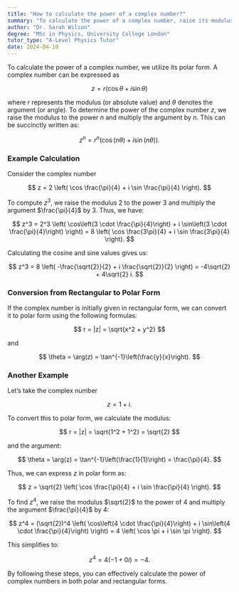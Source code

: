 ```yaml
---
title: "How to calculate the power of a complex number?"
summary: "To calculate the power of a complex number, raise its modulus to the specified power and multiply the argument by that power."
author: "Dr. Sarah Wilson"
degree: "MSc in Physics, University College London"
tutor_type: "A-Level Physics Tutor"
date: 2024-04-10
---
```


To calculate the power of a complex number, we utilize its polar form. A complex number can be expressed as 

$$ z = r(\cos \theta + i \sin \theta) $$ 

where $r$ represents the modulus (or absolute value) and $\theta$ denotes the argument (or angle). To determine the power of the complex number $z$, we raise the modulus to the power $n$ and multiply the argument by $n$. This can be succinctly written as:

$$ z^n = r^n \left( \cos(n\theta) + i \sin(n\theta) \right). $$

### Example Calculation

Consider the complex number 

$$ z = 2 \left( \cos \frac{\pi}{4} + i \sin \frac{\pi}{4} \right). $$ 

To compute $z^3$, we raise the modulus $2$ to the power $3$ and multiply the argument $\frac{\pi}{4}$ by $3$. Thus, we have:

$$ z^3 = 2^3 \left( \cos\left(3 \cdot \frac{\pi}{4}\right) + i \sin\left(3 \cdot \frac{\pi}{4}\right) \right) = 8 \left( \cos \frac{3\pi}{4} + i \sin \frac{3\pi}{4} \right). $$ 

Calculating the cosine and sine values gives us:

$$ z^3 = 8 \left( -\frac{\sqrt{2}}{2} + i \frac{\sqrt{2}}{2} \right) = -4\sqrt{2} + 4\sqrt{2} i. $$

### Conversion from Rectangular to Polar Form

If the complex number is initially given in rectangular form, we can convert it to polar form using the following formulas:

$$ r = |z| = \sqrt{x^2 + y^2} $$ 

and 

$$ \theta = \arg(z) = \tan^{-1}\left(\frac{y}{x}\right). $$ 

### Another Example

Let’s take the complex number 

$$ z = 1 + i. $$ 

To convert this to polar form, we calculate the modulus:

$$ r = |z| = \sqrt{1^2 + 1^2} = \sqrt{2} $$ 

and the argument:

$$ \theta = \arg(z) = \tan^{-1}\left(\frac{1}{1}\right) = \frac{\pi}{4}. $$ 

Thus, we can express $z$ in polar form as:

$$ z = \sqrt{2} \left( \cos \frac{\pi}{4} + i \sin \frac{\pi}{4} \right). $$ 

To find $z^4$, we raise the modulus $\sqrt{2}$ to the power of $4$ and multiply the argument $\frac{\pi}{4}$ by $4$:

$$ z^4 = (\sqrt{2})^4 \left( \cos\left(4 \cdot \frac{\pi}{4}\right) + i \sin\left(4 \cdot \frac{\pi}{4}\right) \right) = 4 \left( \cos \pi + i \sin \pi \right). $$ 

This simplifies to:

$$ z^4 = 4(-1 + 0i) = -4. $$ 

By following these steps, you can effectively calculate the power of complex numbers in both polar and rectangular forms.
    